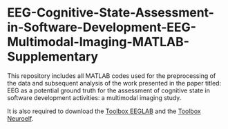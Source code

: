 # EEG-Cognitive-State-Assessment-in-Software-Development-EEG-Multimodal-Imaging-MATLAB-Supplementary
This repository includes all  MATLAB codes used for the preprocessing of the data and subsequent analysis of the work presented in the paper titled: EEG as a potential ground truth for the assessment of cognitive state in software development activities: a multimodal imaging study.

It is also required to download the [Toolbox EEGLAB](https://sccn.ucsd.edu/eeglab/download.php) and the [Toolbox Neuroelf](https://neuroelf.net/).
